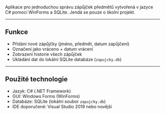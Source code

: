 Aplikace pro jednoduchou správu zápůjček předmětů vytvořená v jazyce C# pomocí WinForms a SQLite.
Jendá se pouze o školní projekt.

---

## Funkce

- Přidání nové zápůjčky (jméno, předmět, datum zapůjčení)
- Označení jako vráceno + datum vrácení
- Zobrazení historie všech zápůjček
- Ukládání dat do lokální SQLite databáze (`zapujcky.db`)

---

## Použité technologie

- Jazyk: C# (.NET Framework)
- GUI: Windows Forms (WinForms)
- Databáze: SQLite (lokální soubor `zapujcky.db`)
- IDE doporučené: Visual Studio 2019 nebo novější
